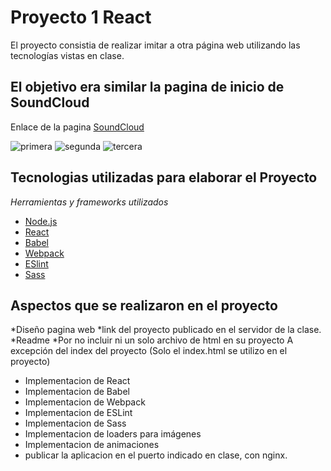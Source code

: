 # Proyecto 1 React
El proyecto consistia de realizar imitar a otra página web utilizando las tecnologías vistas en clase.
## El objetivo era similar la pagina de inicio de SoundCloud 
Enlace de la pagina [SoundCloud](https://soundcloud.com/)

![primera](https://user-images.githubusercontent.com/53351491/115096595-17dc2400-9ee3-11eb-80a9-2d5f2cc694f2.PNG)
![segunda](https://user-images.githubusercontent.com/53351491/115096592-13b00680-9ee3-11eb-996b-ba342263616d.PNG)
![tercera](https://user-images.githubusercontent.com/53351491/115096587-114dac80-9ee3-11eb-8d76-5a4ba8ea95d0.PNG)


## Tecnologias utilizadas para elaborar el Proyecto

_Herramientas y frameworks utilizados_

* [Node.js](https://nodejs.org/es/)
* [React](https://es.reactjs.org/)
* [Babel](https://babeljs.io/)
* [Webpack](https://webpack.js.org/)
* [ESlint](https://eslint.org/)
* [Sass](https://sass-lang.com/)

## Aspectos que se realizaron en el proyecto

*Diseño pagina web
*link del proyecto publicado en el servidor de la clase.
*Readme
*Por no incluir ni un solo archivo de html en su proyecto
  A excepción del index del proyecto (Solo el index.html se utilizo en el proyecto)
* Implementacion de React
* Implementacion de Babel
* Implementacion de Webpack
* Implementacion de ESLint
* Implementacion de Sass
* Implementacion de loaders para imágenes
* Implementacion de  animaciones 
* publicar la aplicacion en el puerto indicado en clase, con nginx.
